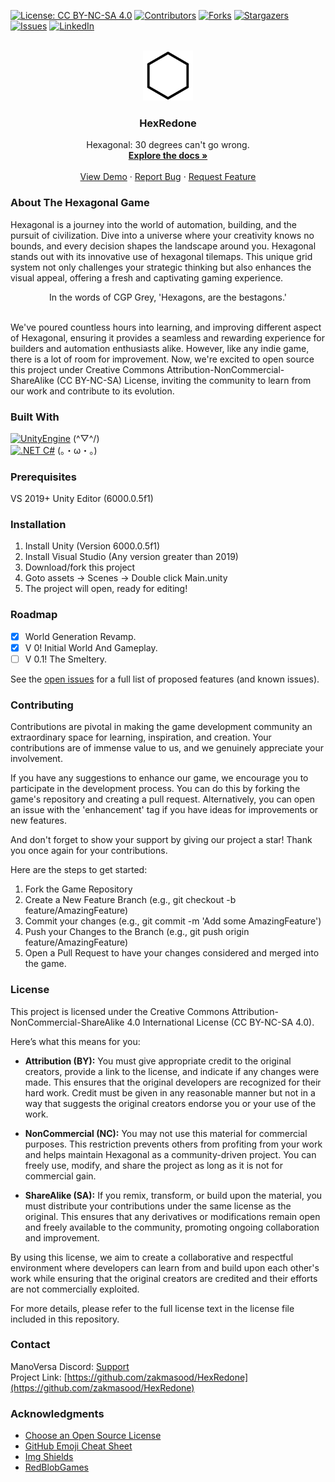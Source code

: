 [![License: CC BY-NC-SA 4.0](https://img.shields.io/badge/License-CC%20BY--NC--SA%204.0-lightgrey.svg)](https://creativecommons.org/licenses/by-nc-sa/4.0/)
[![Contributors][contributors-shield]][contributors-url]
[![Forks][forks-shield]][forks-url]
[![Stargazers][stars-shield]][stars-url]
[![Issues][issues-shield]][issues-url]
[![LinkedIn][linkedin-shield]][linkedin-url]

<!-- PROJECT LOGO -->
<br />
<div align="center">
  <a href="https://github.com/zakmasood/HexRedone">
    <img src="images/hexagon.png" alt="Logo" width="80" height="80">
  </a>

  <h3 align="center">HexRedone</h3>

  <p align="center">
    Hexagonal: 30 degrees can't go wrong.
    <br />
    <a href="https://github.com/zakmasood/HexRedone"><strong>Explore the docs »</strong></a>
    <br />
    <br />
    <a href="https://github.com/zakmasood/HexRedone">View Demo</a>
    ·
    <a href="https://github.com/zakmasood/HexRedone/issues">Report Bug</a>
    ·
    <a href="https://github.com/zakmasood/HexRedone/issues">Request Feature</a>
  </p>
</div>

<!-- ABOUT THE PROJECT -->
### About The Hexagonal Game

Hexagonal is a journey into the world of automation, building, and the pursuit of civilization. Dive into a universe where your creativity knows no bounds, and every decision shapes the landscape around you. Hexagonal stands out with its innovative use of hexagonal tilemaps. This unique grid system not only challenges your strategic thinking but also enhances the visual appeal, offering a fresh and captivating gaming experience. 

<div align="center">In the words of CGP Grey, 'Hexagons, are the bestagons.'</div><br>

We've poured countless hours into learning, and improving different aspect of Hexagonal, ensuring it provides a seamless and rewarding experience for builders and automation enthusiasts alike. However, like any indie game, there is a lot of room for improvement. Now, we're excited to open source this project under Creative Commons Attribution-NonCommercial-ShareAlike (CC BY-NC-SA) License, inviting the community to learn from our work and contribute to its evolution.

### Built With

[![UnityEngine][unityengine]][unity-url] (\^▽^/) <br> 
[![.NET C#][csharp]][csharp-url] (。・ω・。) 

<!-- GETTING STARTED -->

### Prerequisites
VS 2019+
Unity Editor (6000.0.5f1)

### Installation
1. Install Unity (Version 6000.0.5f1)
2. Install Visual Studio (Any version greater than 2019)
3. Download/fork this project
4. Goto assets -> Scenes -> Double click Main.unity
5. The project will open, ready for editing!

<!-- USAGE EXAMPLES -->
<!-- Pending Usages -->
<!-- ROADMAP -->
### Roadmap
- [x] World Generation Revamp.
- [x] V 0! Initial World And Gameplay.
- [ ] V 0.1! The Smeltery.

See the [open issues](https://github.com/zakmasood/HexRedone/issues) for a full list of proposed features (and known issues).

<!-- CONTRIBUTING -->
### Contributing

Contributions are pivotal in making the game development community an extraordinary space for learning, inspiration, and creation. Your contributions are of immense value to us, and we genuinely appreciate your involvement.

If you have any suggestions to enhance our game, we encourage you to participate in the development process. You can do this by forking the game's repository and creating a pull request. Alternatively, you can open an issue with the 'enhancement' tag if you have ideas for improvements or new features.

And don't forget to show your support by giving our project a star! Thank you once again for your contributions.

Here are the steps to get started:

1. Fork the Game Repository
2. Create a New Feature Branch (e.g., git checkout -b feature/AmazingFeature)
3. Commit your changes (e.g., git commit -m 'Add some AmazingFeature')
4. Push your Changes to the Branch (e.g., git push origin feature/AmazingFeature)
5. Open a Pull Request to have your changes considered and merged into the game.

<!-- LICENSE -->

### License

This project is licensed under the Creative Commons Attribution-NonCommercial-ShareAlike 4.0 International License (CC BY-NC-SA 4.0). 

Here’s what this means for you:

- **Attribution (BY):** You must give appropriate credit to the original creators, provide a link to the license, and indicate if any changes were made. This ensures that the original developers are recognized for their hard work. Credit must be given in any reasonable manner but not in a way that suggests the original creators endorse you or your use of the work.
  
- **NonCommercial (NC):** You may not use this material for commercial purposes. This restriction prevents others from profiting from your work and helps maintain Hexagonal as a community-driven project. You can freely use, modify, and share the project as long as it is not for commercial gain.

- **ShareAlike (SA):** If you remix, transform, or build upon the material, you must distribute your contributions under the same license as the original. This ensures that any derivatives or modifications remain open and freely available to the community, promoting ongoing collaboration and improvement.

By using this license, we aim to create a collaborative and respectful environment where developers can learn from and build upon each other's work while ensuring that the original creators are credited and their efforts are not commercially exploited.

For more details, please refer to the full license text in the license file included in this repository.

<!-- CONTACT -->
### Contact

ManoVersa Discord: [Support](https://discord.gg/UQnXZS3bwH) <br>
Project Link: [https://github.com/zakmasood/HexRedone](https://github.com/zakmasood/HexRedone)

<!-- ACKNOWLEDGMENTS -->
### Acknowledgments

* [Choose an Open Source License](https://choosealicense.com)
* [GitHub Emoji Cheat Sheet](https://www.webpagefx.com/tools/emoji-cheat-sheet)
* [Img Shields](https://shields.io)
* [RedBlobGames](https://www.redblobgames.com/)

<!-- MARKDOWN LINKS & IMAGES -->
<!-- https://www.markdownguide.org/basic-syntax/#reference-style-links -->
[contributors-shield]: https://img.shields.io/github/contributors/zakmasood/HexRedone.svg?style=for-the-badge
[contributors-url]: https://github.com/zakmasood/HexRedone/graphs/contributors
[forks-shield]: https://img.shields.io/github/forks/zakmasood/HexRedone.svg?style=for-the-badge
[forks-url]: https://github.com/zakmasood/HexRedone/network/members
[stars-shield]: https://img.shields.io/github/stars/zakmasood/HexRedone.svg?style=for-the-badge
[stars-url]: https://github.com/zakmasood/HexRedone/stargazers
[issues-shield]: https://img.shields.io/github/issues/zakmasood/HexRedone.svg?style=for-the-badge
[issues-url]: https://github.com/zakmasood/HexRedone/issues
[license-shield]: https://img.shields.io/github/license/zakmasood/HexRedone.svg?style=for-the-badge
[license-url]: https://github.com/zakmasood/HexRedone/blob/master/LICENSE.txt
[linkedin-shield]: https://img.shields.io/badge/-LinkedIn-black.svg?style=for-the-badge&logo=linkedin&colorB=555
[linkedin-url]: https://linkedin.com/in/zakmasood
[product-screenshot]: images/screenshot.png
[unityengine]: https://img.shields.io/badge/unityEngine-000000?style=for-the-badge&logo=unity&logoColor=white
[unity-url]: https://unity.com/
[csharp]: https://img.shields.io/badge/Csharp-000000?style=for-the-badge&logo=csharp&logoColor=blue
[csharp-url]: https://learn.microsoft.com/en-us/dotnet/csharp/
